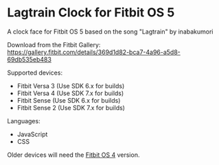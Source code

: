# Lagtrain Clock for Fitbit OS 5
A clock face for Fitbit OS 5 based on the song "Lagtrain" by inabakumori

Download from the Fitbit Gallery: https://gallery.fitbit.com/details/369d1d82-bca7-4a96-a5d8-69db535eb483

Supported devices:
* Fitbit Versa 3 (Use SDK 6.x for builds)
* Fitbit Versa 4 (Use SDK 7.x for builds)
* Fitbit Sense (Use SDK 6.x for builds)
* Fitbit Sense 2 (Use SDK 7.x for builds)

Languages:
* JavaScript
* CSS

Older devices will need the [Fitbit OS 4](https://github.com/TheCoolerMS3/Lagtrain-Clock-for-Fitbit-OS-4) version.
